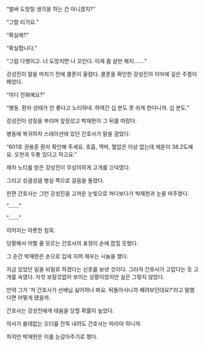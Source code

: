 “벌써 도망칠 생각을 하는 건 아니겠지?”

“그럴 리가요.”

“확실해?”

“확실합니다.”

“그럼 다행이고. 너 도망치면 나 꼬인다. 이제 좀 살만 해지…….”

강성진이 말을 마치기 전에 콜폰이 울렸다. 콜폰을 확인한 강성진의 이마에 깊은 주름이 패었다.

“어디 전화예요?”

“병동. 환자 상태가 안 좋다고 노티하네. 하여간 십 분도 못 쉬게 한다니까. 십 분도.”

강성진이 성질을 부리며 앞장섰고 박재현이 그 뒤를 따랐다.

병동에 복귀하자 스테이션에 있던 간호사가 말을 걸었다.

“601호 권용훈 환자 확인해 주세요. 호흡, 맥박, 혈압은 이상 없는데 체온이 38.2도예요. 오한과 두통 있다고 하고요.”

재차 노티를 받은 강성진이 무성의하게 고개를 끄덕였다.

그리고 성큼성큼 병실 쪽으로 걸음을 돌렸다.

한편 간호사는 그런 강성진을 고까운 눈빛으로 쳐다보다가 박재현과 눈을 마주쳤다.

“…….”

“…….”

이어지는 야릇한 침묵.

당황해서 어쩔 줄 모르는 간호사의 표정이 손에 잡힐 듯했다.

그 순간 박재현은 손으로 입에 지퍼 채우는 시늉을 했다.

지금 있었던 일을 비밀로 하겠다는 신호를 보낸 것이다. 그러자 간호사가 고맙다는 듯 고개를 숙였다. 자칫 보잘것없어 보이는 상황이었지만 실은 그렇지 않았다.

만약 그가 ‘저 간호사가 선배님 싫어하나 봐요. 뒤돌아서니까 째려보던데요?’라고 말했다면 어떻게 됐을까.

간호사는 강성진에게 태움을 당할 확률이 높았다.

의사가 쓸데없는 오더를 잔뜩 내려도 간호사는 따라야 하니까.

하지만 박재현은 이를 눈감아주기로 했다.